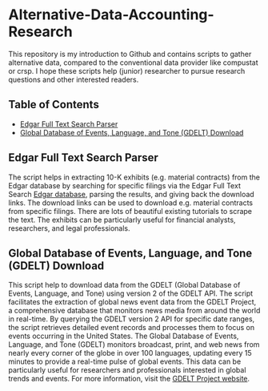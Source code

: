 # Alternative-Data-Accounting-Research

This repository is my introduction to Github and contains scripts to gather alternative data, compared to the conventional data provider like compustat or crsp. I hope these scripts help (junior) researcher to pursue research questions and other interested readers.

## Table of Contents

- [Edgar Full Text Search Parser](#Edgar-Full-Text-Search-Parser)
- [Global Database of Events, Language, and Tone (GDELT) Download](#Global-Database-of-Events,-Language,-and-Tone-(GDELT)-Download)

## Edgar Full Text Search Parser

The script helps in extracting 10-K exhibits (e.g. material contracts) from the Edgar database by searching for specific filings via the Edgar Full Text Search [Edgar database](https://www.sec.gov/edgar/search/#), parsing the results, and giving back the download links. The download links can be used to download e.g. material contracts from specific filings. There are lots of beautiful existing tutorials to scrape the text. The exhibits can be particularly useful for financial analysts, researchers, and legal professionals. 

## Global Database of Events, Language, and Tone (GDELT) Download

This script help to download data from the GDELT (Global Database of Events, Language, and Tone) using version 2 of the GDELT API. The script facilitates the extraction of global news event data from the GDELT Project, a comprehensive database that monitors news media from around the world in real-time. By querying the GDELT version 2 API for specific date ranges, the script retrieves detailed event records and processes them to focus on events occurring in the United States. The Global Database of Events, Language, and Tone (GDELT) monitors broadcast, print, and web news from nearly every corner of the globe in over 100 languages, updating every 15 minutes to provide a real-time pulse of global events. This data can be particularly useful for researchers and professionals interested in global trends and events. For more information, visit the [GDELT Project website](https://www.gdeltproject.org).

